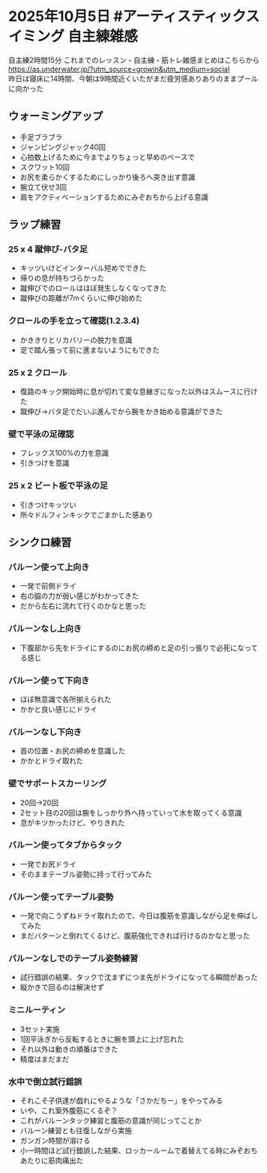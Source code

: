 # 2025年10月5日 #アーティスティックスイミング 自主練雑感
自主練2時間15分
これまでのレッスン・自主練・筋トレ雑感まとめはこちらから  
https://as.underwater.jp/?utm_source=growin&utm_medium=social  
昨日は寝床に14時間、今朝は9時間近くいたがまだ疲労感ありありのままプールに向かった  
## ウォーミングアップ
- 手足ブラブラ
- ジャンピングジャック40回
- 心拍数上げるために今までよりちょっと早めのペースで
- スクワット10回
- お尻を柔らかくするためにしっかり後ろへ突き出す意識
- 腕立て伏せ3回
- 肩をアクティベーションするためにみぞおちから上げる意識
## ラップ練習
### 25 x 4 蹴伸び-バタ足
- キッツいけどインターバル短めでできた
- 帰りの息が持ちづらかった
- 蹴伸びでのロールはほぼ発生しなくなってきた
- 蹴伸びの距離が7mくらいに伸び始めた
### クロールの手を立って確認(1.2.3.4)
- かききりとリカバリーの脱力を意識
- 足で踏ん張って前に進まないようにもできた
### 25 x 2 クロール
- 復路のキック開始時に息が切れて変な息継ぎになった以外はスムースに行けた
- 蹴伸び→バタ足でだいぶ進んでから腕をかき始める意識ができた
### 壁で平泳の足確認
- フレックス100%の力を意識
- 引きつけを意識
### 25 x 2 ビート板で平泳の足
- 引きつけキッツい
- 所々ドルフィンキックでごまかした感あり
## シンクロ練習
### バルーン使って上向き
- 一発で前側ドライ
- 右の脇の力が弱い感じがわかってきた
- だから左右に流れて行くのかなと思った
### バルーンなし上向き
- 下腹部から先をドライにするのにお尻の締めと足の引っ張りで必死になってる感じ
### バルーン使って下向き
- ほぼ無意識で各所揃えられた
- かかと良い感じにドライ
### バルーンなし下向き
- 首の位置・お尻の締めを意識した
- かかとドライ取れた
### 壁でサポートスカーリング
- 20回→20回
- 2セット目の20回は腕をしっかり外へ持っていって水を取ってくる意識
- 息がキツかったけど、やりきれた
### バルーン使ってタブからタック
- 一発でお尻ドライ
- そのままテーブル姿勢に持って行ってみた
### バルーン使ってテーブル姿勢
- 一発で向こうずねドライ取れたので、今日は腹筋を意識しながら足を伸ばしてみた
- まだバターンと倒れてくるけど、腹筋強化できれば行けるのかなと思った
### バルーンなしでのテーブル姿勢練習
- 試行錯誤の結果、タックで沈まずにつま先がドライになってる瞬間があった
- 縦かきで回るのは解決せず
### ミニルーティン
- 3セット実施
- 1回平泳ぎから反転するときに腕を頭上に上げ忘れた
- それ以外は動きの順番はできた
- 精度はまだまだ
### 水中で倒立試行錯誤
- それこそ子供達が戯れにやるような「さかだちー」をやってみる
- いや、これ案外腹筋にくるぞ？
- これがバルーンタック練習と腹筋の意識が同じってことか
- バルーン練習とも往復しながら実施
- ガンガン時間が溶ける
- 小一時間ほど試行錯誤した結果、ロッカールームで着替えてる時にみぞおちあたりに筋肉痛出た